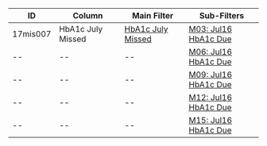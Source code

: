 ID | Column | Main Filter | Sub-Filters | 
-- | ------ | -------| -----------|
17mis007| HbA1c July Missed | [HbA1c July Missed](https://github.com/Edward-Yao31/Salud-Y-Vida-Report/blob/master/main-filters/missed/HbA1c%20July%20Missed) | [M03: Jul16 HbA1c Due](https://github.com/Edward-Yao31/Salud-Y-Vida-Report/blob/master/sub-filters/missed/M03:%20Jul16%20HbA1c%20Due)| 
-- |-- |-- |[M06: Jul16 HbA1c Due](https://github.com/Edward-Yao31/Salud-Y-Vida-Report/blob/master/sub-filters/missed/M06:%20Jul16%20HbA1c%20Due)|
-- |-- |-- |[M09: Jul16 HbA1c Due](https://github.com/Edward-Yao31/Salud-Y-Vida-Report/blob/master/sub-filters/missed/M09:%20Jul16%20HbA1c%20Due)| 
-- |-- |-- |[M12: Jul16 HbA1c Due](https://github.com/Edward-Yao31/Salud-Y-Vida-Report/blob/master/sub-filters/missed/M12:%20Jul16%20HbA1c%20Due)|
-- |-- |-- |[M15: Jul16 HbA1c Due](https://github.com/Edward-Yao31/Salud-Y-Vida-Report/blob/master/sub-filters/missed/M15:%20Jul16%20HbA1c%20Due)|
